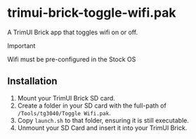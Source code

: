# trimui-brick-toggle-wifi.pak

A TrimUI Brick app that toggles wifi on or off.

> [!IMPORTANT]
> Wifi must be pre-configured in the Stock OS

## Installation

1. Mount your TrimUI Brick SD card.
2. Create a folder in your SD card with the full-path of `/Tools/tg3040/Toggle Wifi.pak`.
3. Copy `launch.sh` to that folder, ensuring it is still executable.
4. Unmount your SD Card and insert it into your TrimUI Brick.
